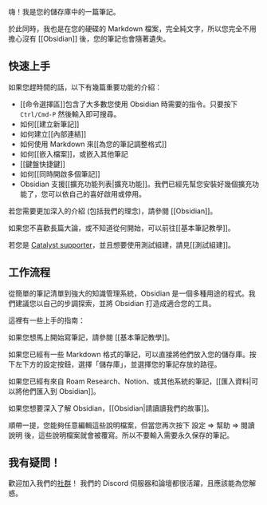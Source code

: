 嗨！我是您的儲存庫中的一篇筆記。

於此同時，我也是在您的硬碟的 Markdown 檔案，完全純文字，所以您完全不用擔心沒有 [[Obsidian]] 後，您的筆記也會隨著遺失。

## 快速上手

如果您趕時間的話，以下有幾篇重要功能的介紹：

- [[命令選擇區]]包含了大多數您使用 Obsidian 時需要的指令。只要按下 `Ctrl/Cmd-P` 然後輸入即可搜尋。
- 如何[[建立新筆記]]
- 如何建立[[內部連結]]
- 如何使用 Markdown 來[[為您的筆記調整格式]]
- 如何[[嵌入檔案]]，或嵌入其他筆記
- [[鍵盤快捷鍵]]
- 如何[[同時開啟多個筆記]]
- Obsidian 支援[[擴充功能列表|擴充功能]]。我們已經先幫您安裝好幾個擴充功能了，您可以依自己的喜好啟用或停用。

若您需要更加深入的介紹 (包括我們的理念)，請參閱 [[Obsidian]]。

如果您不喜歡長篇大論，或不知道從何開始，可以前往[[基本筆記教學]]。

若您是 [Catalyst supporter](https://obsidian.md/pricing)，並且想要使用測試組建，請見[[測試組建]]。

## 工作流程

從簡單的筆記清單到強大的知識管理系統，Obsidian 是一個多種用途的程式。我們建議您以自己的步調探索，並將 Obsidian 打造成適合您的工具。

這裡有一些上手的指南：

如果您想馬上開始寫筆記，請參閱 [[基本筆記教學]]。

如果您已經有一些 Markdown 格式的筆記，可以直接將他們放入您的儲存庫。按下左下方的設定按鈕，選擇「儲存庫」，並選擇您的筆記存放的路徑。

如果您已經有來自 Roam Research、Notion、或其他系統的筆記，[[匯入資料|可以將他們匯入到 Obsidian]]。

如果您想要深入了解 Obsidian，[[Obsidian|請讀讀我們的故事]]。

順帶一提，您能夠任意編輯這些說明檔案，但當您再次按下 設定 => 幫助 => 閱讀說明 後，這些說明檔案就會被覆寫。所以不要輸入需要永久保存的筆記。

## 我有疑問！

歡迎加入我們的[社群](https://obsidian.md/community)！ 我們的 Discord 伺服器和論壇都很活躍，且應該能為您解惑。
